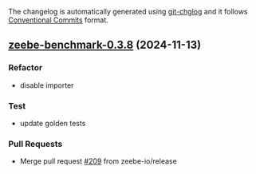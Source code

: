 The changelog is automatically generated using [git-chglog](https://github.com/git-chglog/git-chglog)
and it follows [Conventional Commits](https://www.conventionalcommits.org/en/v1.0.0/) format.


<a name="zeebe-benchmark-0.3.8"></a>
## [zeebe-benchmark-0.3.8](https://github.com/camunda/camunda-platform-helm/compare/zeebe-benchmark-0.3.7...zeebe-benchmark-0.3.8) (2024-11-13)

### Refactor

* disable importer

### Test

* update golden tests

### Pull Requests

* Merge pull request [#209](https://github.com/camunda/camunda-platform-helm/issues/209) from zeebe-io/release

